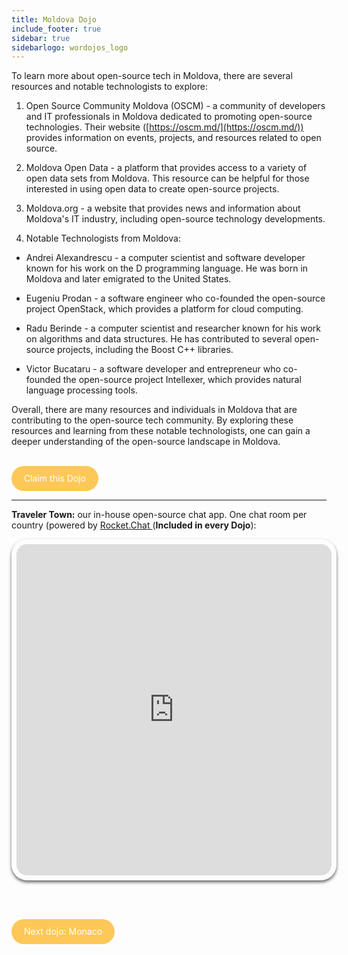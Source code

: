```yaml
---
title: Moldova Dojo
include_footer: true
sidebar: true
sidebarlogo: wordojos_logo
---
```


To learn more about open-source tech in Moldova, there are several resources and notable technologists to explore:

1.  Open Source Community Moldova (OSCM) - a community of developers and IT professionals in Moldova dedicated to promoting open-source technologies. Their website ([https://oscm.md/](https://oscm.md/)) provides information on events, projects, and resources related to open source.
    
2.  Moldova Open Data - a platform that provides access to a variety of open data sets from Moldova. This resource can be helpful for those interested in using open data to create open-source projects.
    
3.  Moldova.org - a website that provides news and information about Moldova's IT industry, including open-source technology developments.
    
4.  Notable Technologists from Moldova:
    

*   Andrei Alexandrescu - a computer scientist and software developer known for his work on the D programming language. He was born in Moldova and later emigrated to the United States.
    
*   Eugeniu Prodan - a software engineer who co-founded the open-source project OpenStack, which provides a platform for cloud computing.
    
*   Radu Berinde - a computer scientist and researcher known for his work on algorithms and data structures. He has contributed to several open-source projects, including the Boost C++ libraries.
    
*   Victor Bucataru - a software developer and entrepreneur who co-founded the open-source project Intellexer, which provides natural language processing tools.
    

Overall, there are many resources and individuals in Moldova that are contributing to the open-source tech community. By exploring these resources and learning from these notable technologists, one can gain a deeper understanding of the open-source landscape in Moldova.

<br>
<html>
  <head>
    <style>
      .button {
        display: inline-block;
        padding: 20px 20px;
        text-align: center;
        text-decoration: none;
        color: #ffffff;
        background-color: #FDC858;
        border-radius: 33px;
        outline: none;
        line-height:  0%;
      }
    </style>
  </head>
  <body>
    <a class="button" href="https://blog.workdojos.com/Moldova" target="_blank">Claim this Dojo</a>
  </body>
</html>
<br>

---


**Traveler Town:**   our in-house open-source chat app.  One chat room per country (powered by <a href="https://rocket.chat" >Rocket.Chat </a>  (**Included in every Dojo**):  

<iframe src="https://chat.traveler.town/channel/Moldova" style="width: 100%;height: 530px;padding: 8px; box-shadow: 0 3px 5px rgba(0,0,0,.6);border-radius: 25px;overflow: hidden;border: none;" align="middle"></iframe>


<br><br>

<html>
  <head>
    <style>
      .button {
        display: inline-block;
        padding: 20px 20px;
        text-align: center;
        text-decoration: none;
        color: #ffffff;
        background-color: #FDC858;
        border-radius: 33px;
        outline: none;
        line-height:  %;
      }
    </style>
  </head>
  <body>
    <a class="button" href="https://workdojos.com/Monaco">Next dojo:  Monaco</a>
  </body>
</html>
